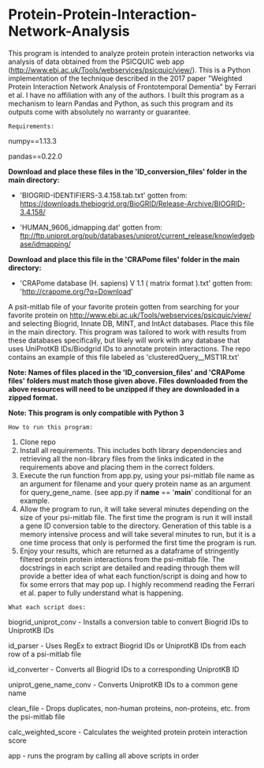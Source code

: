 # Protein-Protein-Interaction-Network-Analysis

This program is intended to analyze protein protein interaction networks via analysis of data obtained from the PSICQUIC web app (http://www.ebi.ac.uk/Tools/webservices/psicquic/view/).
This is a Python implementation of the technique described in the 2017 paper "Weighted Protein Interaction Network Analysis of Frontotemporal Dementia" by Ferrari et al.
I have no affiliation with any of the authors. I built this program as a mechanism to learn Pandas and Python, as such this program and its outputs come with absolutely no warranty or guarantee. 

~~~~~~~~~~~~~~
Requirements: 
~~~~~~~~~~~~~~

numpy==1.13.3

pandas==0.22.0

**Download and place these files in the 'ID_conversion_files' folder in the main directory:**

- 'BIOGRID-IDENTIFIERS-3.4.158.tab.txt' gotten from: https://downloads.thebiogrid.org/BioGRID/Release-Archive/BIOGRID-3.4.158/

- 'HUMAN_9606_idmapping.dat' gotten from: ftp://ftp.uniprot.org/pub/databases/uniprot/current_release/knowledgebase/idmapping/

**Download and place this file in the  'CRAPome files' folder in the main directory:**

- 'CRAPome database (H. sapiens) V 1.1 ( matrix format ).txt' gotten from: 'http://crapome.org/?q=Download'

A psit-mitlab file of your favorite protein gotten from searching for your favorite protein on 
http://www.ebi.ac.uk/Tools/webservices/psicquic/view/ and selecting Biogrid, Innate DB, MINT, and IntAct databases. Place this file in the main directory. This program was tailored to work with results from these databases specifically, but likely will work with any database that uses UniProtKB IDs/Biodgrid IDs to annotate protein interactions. The repo contains an example of this file labeled as 'clusteredQuery__MST1R.txt'

**Note: Names of files placed in the 'ID_conversion_files' and 'CRAPome files' folders must match those given above. Files downloaded from the above resources will need to be unzipped if they are downloaded in a zipped format.**

**Note: This program is only compatible with Python 3**

~~~~~~~~~~~~~~~~~~~~~~~
How to run this program:
~~~~~~~~~~~~~~~~~~~~~~~
 
 1. Clone repo
 2. Install all requirements. This includes both library dependencies and retrieving all the non-library files from the links indicated in the requirements above and placing them in the correct folders. 
 3. Execute the run function from app.py, using your psi-mitlab file name as an argument for filename and your query protein name as an argument for query_gene_name. (see app.py if __name__ == '__main__' conditional for an example.
4. Allow the program to run, it will take several minutes depending on the size of your psi-mitlab file. The first time the program is run it will install a gene ID conversion table to the directory. Generation of this table is a memory intensive process and will take several minutes to run, but it is a one time process that only is performed the first time the program is run.
5. Enjoy your results, which are returned as a dataframe of stringently filtered protein protein interactions from the psi-mitlab file. The docstrings in each script are detailed and reading through them will provide a better idea of what each function/script is doing and how to fix some errors that may pop up. I highly recommend reading the Ferrari et al. paper to fully understand what is happening. 

~~~~~~~~~~~~~~~~~~~~~
What each script does:
~~~~~~~~~~~~~~~~~~~~~

biogrid_uniprot_conv - Installs a conversion table to convert Biogrid IDs to UniprotKB IDs

id_parser - Uses RegEx to extract Biogrid IDs or UniprotKB IDs from each row of a psi-mitlab file

id_converter - Converts all Biogrid IDs to a corresponding UniprotKB ID

uniprot_gene_name_conv - Converts UniprotKB IDs to a common gene name

clean_file - Drops duplicates, non-human proteins, non-proteins, etc. from the psi-mitlab file

calc_weighted_score - Calculates the weighted protein protein interaction score

app - runs the program by calling all above scripts in order
